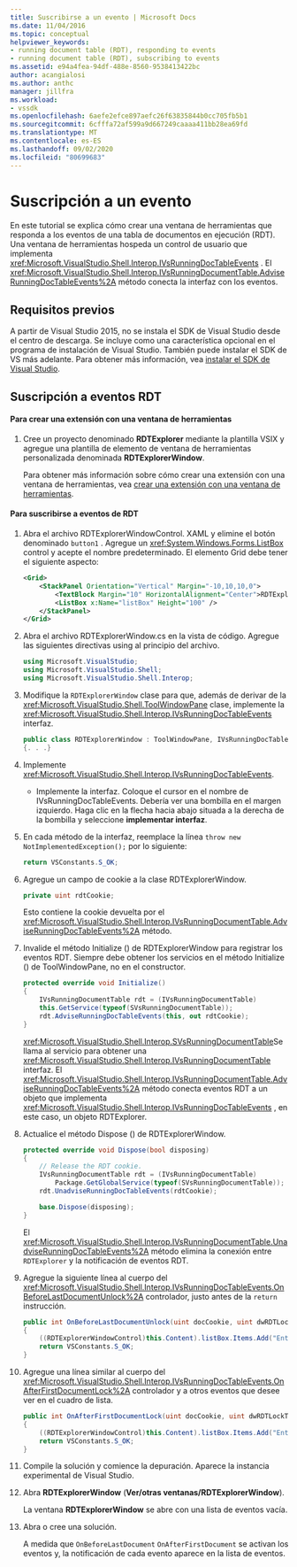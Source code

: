 ```yaml
---
title: Suscribirse a un evento | Microsoft Docs
ms.date: 11/04/2016
ms.topic: conceptual
helpviewer_keywords:
- running document table (RDT), responding to events
- running document table (RDT), subscribing to events
ms.assetid: e94a4fea-94df-488e-8560-9538413422bc
author: acangialosi
ms.author: anthc
manager: jillfra
ms.workload:
- vssdk
ms.openlocfilehash: 6aefe2efce897aefc26f63835844b0cc705fb5b1
ms.sourcegitcommit: 6cfffa72af599a9d667249caaaa411bb28ea69fd
ms.translationtype: MT
ms.contentlocale: es-ES
ms.lasthandoff: 09/02/2020
ms.locfileid: "80699683"
---
```

# <a name="subscribing-to-an-event"></a>Suscripción a un evento
En este tutorial se explica cómo crear una ventana de herramientas que responda a los eventos de una tabla de documentos en ejecución (RDT). Una ventana de herramientas hospeda un control de usuario que implementa <xref:Microsoft.VisualStudio.Shell.Interop.IVsRunningDocTableEvents> . El <xref:Microsoft.VisualStudio.Shell.Interop.IVsRunningDocumentTable.AdviseRunningDocTableEvents%2A> método conecta la interfaz con los eventos.

## <a name="prerequisites"></a>Requisitos previos
 A partir de Visual Studio 2015, no se instala el SDK de Visual Studio desde el centro de descarga. Se incluye como una característica opcional en el programa de instalación de Visual Studio. También puede instalar el SDK de VS más adelante. Para obtener más información, vea [instalar el SDK de Visual Studio](../extensibility/installing-the-visual-studio-sdk.md).

## <a name="subscribing-to-rdt-events"></a>Suscripción a eventos RDT

#### <a name="to-create-an-extension-with-a-tool-window"></a>Para crear una extensión con una ventana de herramientas

1. Cree un proyecto denominado **RDTExplorer** mediante la plantilla VSIX y agregue una plantilla de elemento de ventana de herramientas personalizada denominada **RDTExplorerWindow**.

     Para obtener más información sobre cómo crear una extensión con una ventana de herramientas, vea [crear una extensión con una ventana de herramientas](../extensibility/creating-an-extension-with-a-tool-window.md).

#### <a name="to-subscribe-to-rdt-events"></a>Para suscribirse a eventos de RDT

1. Abra el archivo RDTExplorerWindowControl. XAML y elimine el botón denominado `button1` . Agregue un <xref:System.Windows.Forms.ListBox> control y acepte el nombre predeterminado. El elemento Grid debe tener el siguiente aspecto:

    ```xml
    <Grid>
        <StackPanel Orientation="Vertical" Margin="-10,10,10,0">
            <TextBlock Margin="10" HorizontalAlignment="Center">RDTExplorerWindow</TextBlock>
            <ListBox x:Name="listBox" Height="100" />
        </StackPanel>
    </Grid>
    ```

2. Abra el archivo RDTExplorerWindow.cs en la vista de código. Agregue las siguientes directivas using al principio del archivo.

    ```csharp
    using Microsoft.VisualStudio;
    using Microsoft.VisualStudio.Shell;
    using Microsoft.VisualStudio.Shell.Interop;
    ```

3. Modifique la `RDTExplorerWindow` clase para que, además de derivar de la <xref:Microsoft.VisualStudio.Shell.ToolWindowPane> clase, implemente la <xref:Microsoft.VisualStudio.Shell.Interop.IVsRunningDocTableEvents> interfaz.

    ```csharp
    public class RDTExplorerWindow : ToolWindowPane, IVsRunningDocTableEvents
    {. . .}
    ```

4. Implemente <xref:Microsoft.VisualStudio.Shell.Interop.IVsRunningDocTableEvents>.

    - Implemente la interfaz. Coloque el cursor en el nombre de IVsRunningDocTableEvents. Debería ver una bombilla en el margen izquierdo. Haga clic en la flecha hacia abajo situada a la derecha de la bombilla y seleccione **implementar interfaz**.

5. En cada método de la interfaz, reemplace la línea `throw new NotImplementedException();` por lo siguiente:

    ```csharp
    return VSConstants.S_OK;
    ```

6. Agregue un campo de cookie a la clase RDTExplorerWindow.

    ```csharp
    private uint rdtCookie;
    ```

     Esto contiene la cookie devuelta por el <xref:Microsoft.VisualStudio.Shell.Interop.IVsRunningDocumentTable.AdviseRunningDocTableEvents%2A> método.

7. Invalide el método Initialize () de RDTExplorerWindow para registrar los eventos RDT. Siempre debe obtener los servicios en el método Initialize () de ToolWindowPane, no en el constructor.

    ```csharp
    protected override void Initialize()
    {
        IVsRunningDocumentTable rdt = (IVsRunningDocumentTable)
        this.GetService(typeof(SVsRunningDocumentTable));
        rdt.AdviseRunningDocTableEvents(this, out rdtCookie);
    }
    ```

     <xref:Microsoft.VisualStudio.Shell.Interop.SVsRunningDocumentTable>Se llama al servicio para obtener una <xref:Microsoft.VisualStudio.Shell.Interop.IVsRunningDocumentTable> interfaz. El <xref:Microsoft.VisualStudio.Shell.Interop.IVsRunningDocumentTable.AdviseRunningDocTableEvents%2A> método conecta eventos RDT a un objeto que implementa <xref:Microsoft.VisualStudio.Shell.Interop.IVsRunningDocTableEvents> , en este caso, un objeto RDTExplorer.

8. Actualice el método Dispose () de RDTExplorerWindow.

    ```csharp
    protected override void Dispose(bool disposing)
    {
        // Release the RDT cookie.
        IVsRunningDocumentTable rdt = (IVsRunningDocumentTable)
            Package.GetGlobalService(typeof(SVsRunningDocumentTable));
        rdt.UnadviseRunningDocTableEvents(rdtCookie);

        base.Dispose(disposing);
    }
    ```

     El <xref:Microsoft.VisualStudio.Shell.Interop.IVsRunningDocumentTable.UnadviseRunningDocTableEvents%2A> método elimina la conexión entre `RDTExplorer` y la notificación de eventos RDT.

9. Agregue la siguiente línea al cuerpo del <xref:Microsoft.VisualStudio.Shell.Interop.IVsRunningDocTableEvents.OnBeforeLastDocumentUnlock%2A> controlador, justo antes de la `return` instrucción.

    ```csharp
    public int OnBeforeLastDocumentUnlock(uint docCookie, uint dwRDTLockType, uint dwReadLocksRemaining, uint dwEditLocksRemaining)
    {
        ((RDTExplorerWindowControl)this.Content).listBox.Items.Add("Entering OnBeforeLastDocumentUnlock");
        return VSConstants.S_OK;
    }
    ```

10. Agregue una línea similar al cuerpo del <xref:Microsoft.VisualStudio.Shell.Interop.IVsRunningDocTableEvents.OnAfterFirstDocumentLock%2A> controlador y a otros eventos que desee ver en el cuadro de lista.

    ```csharp
    public int OnAfterFirstDocumentLock(uint docCookie, uint dwRDTLockType, uint dwReadLocksRemaining, uint dwEditLocksRemaining)
    {
        ((RDTExplorerWindowControl)this.Content).listBox.Items.Add("Entering OnAfterFirstDocumentLock");
        return VSConstants.S_OK;
    }
    ```

11. Compile la solución y comience la depuración. Aparece la instancia experimental de Visual Studio.

12. Abra **RDTExplorerWindow** (**Ver/otras ventanas/RDTExplorerWindow**).

     La ventana **RDTExplorerWindow** se abre con una lista de eventos vacía.

13. Abra o cree una solución.

     A medida que `OnBeforeLastDocument` `OnAfterFirstDocument` se activan los eventos y, la notificación de cada evento aparece en la lista de eventos.
